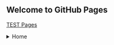 ## Welcome to GitHub Pages
[TEST Pages](https://kamisaer.github.io/helloword/Test/)

<details><summary>Home</summary>
<p>

#### XXXXX介绍



</p>
</details>
